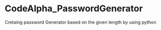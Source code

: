 # CodeAlpha_PasswordGenerator
Cretaing password Generator based on the given length by using python
